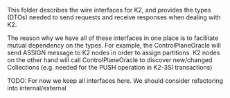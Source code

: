 This folder describes the wire interfaces for K2, and provides the types (DTOs) needed to send requests and receive
responses when dealing with K2.

The reason why we have all of these interfaces in one place is to facilitate mutual dependency on the types. For example, the ControlPlaneOracle will send ASSIGN message to K2 nodes in order to assign partitions. K2 nodes on the other hand will call ControlPlaneOracle to discover new/changed Collections (e.g. needed for the PUSH operation in K2-3SI transactions)

TODO: For now we keep all interfaces here. We should consider refactoring into internal/external

